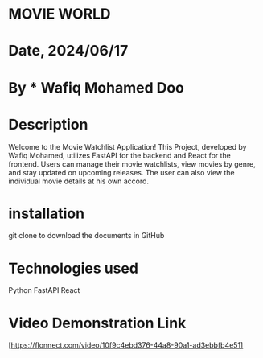 # MOVIE WORLD

# Date, 2024/06/17

# By \* Wafiq Mohamed Doo

# Description

Welcome to the Movie Watchlist Application! This Project, developed by Wafiq Mohamed, utilizes FastAPI for the backend and React for the frontend. Users can manage their movie watchlists, view movies by genre, and stay updated on upcoming releases. The user can also view the individual movie details at his own accord.

# installation

git clone to download the documents in GitHub

# Technologies used 

Python
FastAPI
React

# Video Demonstration Link
[https://flonnect.com/video/10f9c4ebd376-44a8-90a1-ad3ebbfb4e51]